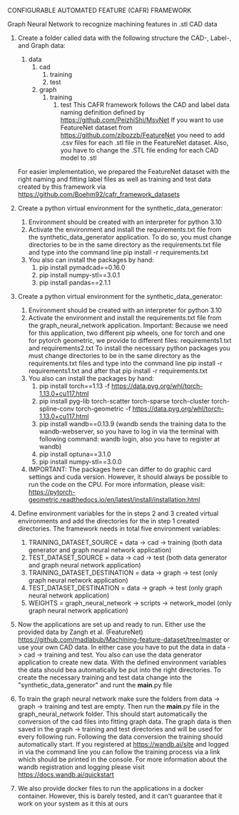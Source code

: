 CONFIGURABLE AUTOMATED FEATURE (CAFR) FRAMEWORK 

Graph Neural Network to recognize machining features in .stl CAD data
1. Create a folder called data with the following structure the CAD-, Label-, and Graph data:
      1. data
         1. cad
            1. training
            2. test
         2. graph
            1. training
               1. test
   This CAFR framework follows the CAD and label data naming definition defined by https://github.com/PeizhiShi/MsvNet 
   If you want to use FeatureNet dataset from https://github.com/zibozzb/FeatureNet you need to add .csv files for each
   .stl file in the FeatureNet dataset. Also, you have to change the .STL file ending for each CAD model to .stl
   
   For easier implementation, we prepared the FeatureNet dataset with the right naming and fitting label files as well 
   as training and test data created by this framework via https://github.com/Boehm92/cafr_framework_datasets

2. Create a python virtual environment for the synthetic_data_generator:
   1. Environment should be created with an interpreter for python 3.10
   2. Activate the environment and install the requirements.txt file from the synthetic_data_generator application.
      To do so, you must change directories to be in the same directory as the requirements.txt file and type into the
      command line pip install -r requirements.txt
   3. You also can install the packages by hand:
      1. pip install pymadcad==0.16.0 
      2. pip install numpy-stl==3.0.1 
      3. pip install pandas==2.1.1

3. Create a python virtual environment for the synthetic_data_generator:
   1. Environment should be created with an interpreter for python 3.10
   2. Activate the environment and install the requirements.txt file from the graph_neural_network application.
      Important: Because we need for this application, two different pip wheels, one for torch and one for 
      pytorch geometric, we provide to different files: requirements1.txt and requirements2.txt 
      To install the necessary python packages you must change directories to be in the same directory as the 
      requirements.txt files and type into the command line pip install -r requirements1.txt and after that
      pip install -r requirements.txt 
   3. You also can install the packages by hand:
      1. pip install torch==1.13 -f https://data.pyg.org/whl/torch-1.13.0+cu117.html
      2. pip install pyg-lib torch-scatter torch-sparse torch-cluster torch-spline-conv torch-geometric 
      -f https://data.pyg.org/whl/torch-1.13.0+cu117.html
      3. pip install wandb==0.13.9 (wandb sends the training data to the wandb-webserver, so you have to log in via 
         the terminal with following command: wandb login, also you have to register at wandb)
      4. pip install optuna==3.1.0
      5. pip install numpy-stl==3.0.0
   4. IMPORTANT: The packages here can differ to do graphic card settings and cuda version. However, it should always
      be possible to run the code on the CPU. For more information, please visit: 
      https://pytorch-geometric.readthedocs.io/en/latest/install/installation.html

   
4. Define environment variables for the in steps 2 and 3 created virtual environments and add the directories for the 
   in step 1 created directories. The framework needs in total five environment variables:
   1. TRAINING_DATASET_SOURCE = data -> cad -> training (both data generator and graph neural network application)
   2. TEST_DATASET_SOURCE = data -> cad -> test  (both data generator and graph neural network application)
   3. TRAINING_DATASET_DESTINATION = data -> graph -> test  (only graph neural network application)
   4. TEST_DATASET_DESTINATION = data -> graph -> test (only graph neural network application)
   5. WEIGHTS = graph_neural_network -> scripts -> network_model (only graph neural network application)

5. Now the applications are set up and ready to run. Either use the provided data by Zangh et al. (FeatureNet) 
   https://github.com/madlabub/Machining-feature-dataset/tree/master or use your own CAD data. 
   In either case you have to put the data in data -> cad -> training and test. You also can use the data generator 
   application to create new data. With the defined environment variables the data should bea automatically be put into 
   the right directories. To create the necessary training and test data change into the "synthetic_data_generator" and
   runt the __main__.py file

6. To train the graph neural network make sure the folders from data -> graph -> training and test are empty. Then run
   the __main__.py file in the graph_neural_network folder. This should start automatically the conversion of the cad
   files into fitting graph data. The graph data is then saved in the graph -> training and test directories and will be
   used for every following run. Following the data conversion the training should automatically start. If you 
   registered at https://wandb.ai/site and logged in via the command line you can follow the training process via a link
   which should be printed in the console. For more information about the wandb registration and logging please visit 
   https://docs.wandb.ai/quickstart

7. We also provide docker files to run the applications in a docker container. However, this is barely tested, and it 
   can't guarantee that it work on your system as it this at ours